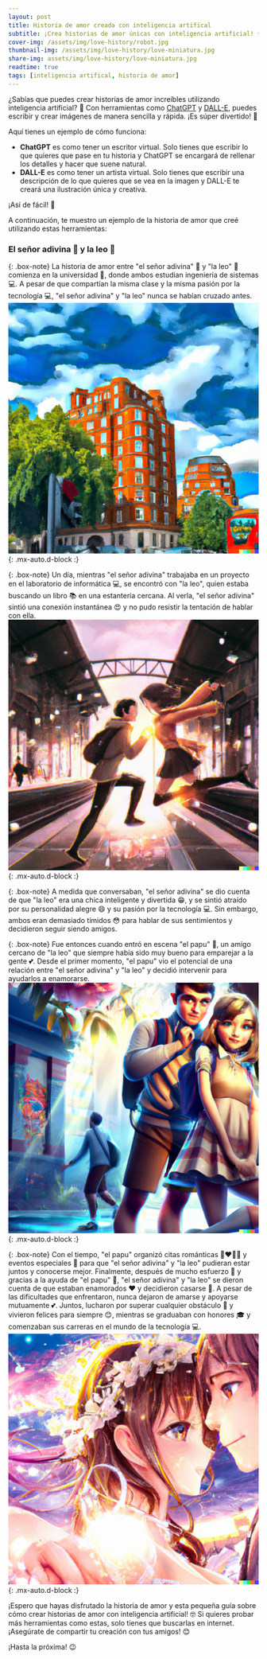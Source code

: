 ```yaml
---
layout: post
title: Historia de amor creada con inteligencia artifical
subtitle: ¡Crea historias de amor únicas con inteligencia artificial! 💘
cover-img: /assets/img/love-history/robot.jpg
thumbnail-img: /assets/img/love-history/love-miniatura.jpg
share-img: assets/img/love-history/love-miniatura.jpg
readtime: true
tags: [inteligencia artifical, historia de amor]
---
```


¿Sabías que puedes crear historias de amor increíbles utilizando inteligencia artificial? 🤯 Con herramientas como [ChatGPT](https://chat.openai.com/chat) y [DALL-E](https://labs.openai.com/), puedes escribir y crear imágenes de manera sencilla y rápida. ¡Es súper divertido! 🤩

Aquí tienes un ejemplo de cómo funciona:

- **ChatGPT** es como tener un escritor virtual. Solo tienes que escribir lo que quieres que pase en tu historia y ChatGPT se encargará de rellenar los detalles y hacer que suene natural.
- **DALL-E** es como tener un artista virtual. Solo tienes que escribir una descripción de lo que quieres que se vea en la imagen y DALL-E te creará una ilustración única y creativa.

¡Así de fácil! 🤗

A continuación, te muestro un ejemplo de la historia de amor que creé utilizando estas herramientas:

### El señor adivina 🔮 y la leo 🦁

{: .box-note}
La historia de amor entre "el señor adivina" 🔮 y "la leo" 🦁 comienza en la universidad 🏫, donde ambos estudian ingeniería de sistemas 💻. A pesar de que compartían la misma clase y la misma pasión por la tecnología 💻, "el señor adivina" y "la leo" nunca se habían cruzado antes.
![Crepe](../assets/img/love-history/university.jpg){: .mx-auto.d-block :}

{: .box-note}
Un día, mientras "el señor adivina" trabajaba en un proyecto en el laboratorio de informática 💻, se encontró con "la leo", quien estaba buscando un libro 📚 en una estantería cercana. Al verla, "el señor adivina" sintió una conexión instantánea 😍 y no pudo resistir la tentación de hablar con ella.
![Crepe](../assets/img/love-history/encuentro.jpg){: .mx-auto.d-block :}

{: .box-note}
A medida que conversaban, "el señor adivina" se dio cuenta de que "la leo" era una chica inteligente y divertida 😁, y se sintió atraído por su personalidad alegre 😄 y su pasión por la tecnología 💻. Sin embargo, ambos eran demasiado tímidos 😳 para hablar de sus sentimientos y decidieron seguir siendo amigos.

{: .box-note}
Fue entonces cuando entró en escena "el papu" 🐒, un amigo cercano de "la leo" que siempre había sido muy bueno para emparejar a la gente 💕. Desde el primer momento, "el papu" vio el potencial de una relación entre "el señor adivina" y "la leo" y decidió intervenir para ayudarlos a enamorarse.
![Crepe](../assets/img/love-history/papu.jpg){: .mx-auto.d-block :}

{: .box-note}
Con el tiempo, "el papu" organizó citas románticas 👩‍❤️‍💋‍👨 y eventos especiales 🎉 para que "el señor adivina" y "la leo" pudieran estar juntos y conocerse mejor. Finalmente, después de mucho esfuerzo 💪 y gracias a la ayuda de "el papu" 🙏, "el señor adivina" y "la leo" se dieron cuenta de que estaban enamorados ❤️  y decidieron casarse 💒. A pesar de las dificultades que enfrentaron, nunca dejaron de amarse y apoyarse mutuamente 💕. Juntos, lucharon por superar cualquier obstáculo 💪 y vivieron felices para siempre 😊, mientras se graduaban con honores 🎓 y comenzaban sus carreras en el mundo de la tecnología 💻.
![Crepe](../assets/img/love-history/matrimonio.jpg){: .mx-auto.d-block :}

¡Espero que hayas disfrutado la historia de amor y esta pequeña guía sobre cómo crear historias de amor con inteligencia artificial! 🤓 Si quieres probar más herramientas como estas, solo tienes que buscarlas en internet. ¡Asegúrate de compartir tu creación con tus amigos! 😊

¡Hasta la próxima! 😉
